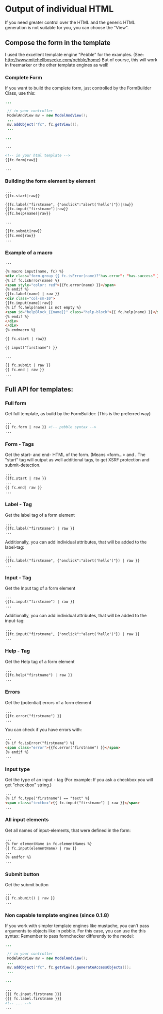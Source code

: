 # Output of individual HTML

If you need greater control over the HTML and the generic HTML generation is not suitable for you, you can choose the "View".  


## Compose the form in the template

I used the excellent template engine "Pebble" for the examples. (See: http://www.mitchellbosecke.com/pebble/home)
But of course, this will work in freemarker or the other template engines as well!

### Complete Form

If you want to build the complete form, just controlled by the FormBuilder Class, use this:

```java
...

 // in your controller
 ModelAndView mv = new ModelAndView();
 ...
 mv.addObject("fc", fc.getView());
 ...
 
...
```



```html
...

<!-- in your html template -->
{{fc.form|raw}}

...
```

### Building the form element by element


```html
...
{{fc.start|raw}}

{{fc.label("firstname", {"onclick":"alert('hello')"})|raw}}
{{fc.input("firstname")|raw}}
{{fc.help(name)|raw}}

...

{{fc.submit|raw}}
{{fc.end|raw}}
...
```


### Example of a macro

```html
...

{% macro input(name, fc) %}
<div class="form-group {{ fc.isError(name)?"has-error": "has-success" }} ">
{% if fc.isError(name) %}
<span style="color: red">{{fc.error(name) }}</span>
{% endif %}
{{fc.label(name) | raw }}
<div class="col-sm-10">
{{fc.input(name)|raw}}
{% if fc.help(name) is not empty %}
<span id="helpBlock_{{name}}" class="help-block">{{ fc.help(name) }}</span>
{% endif %}
</div>
</div>
{% endmacro %}

{{ fc.start | raw}}

{{ input("firstname") }}

...

{{ fc.submit | raw }}
{{ fc.end | raw }}
...
```

## Full API for templates:

### Full form

Get full template, as build by the FormBuilder:
(This is the preferred way)

```html
...
{{ fc.form | raw }} <!-- pebble syntax -->
...
```

### Form - Tags

Get the start- and end- HTML of the form. (Means <form...>  and </form>. The "start" tag will output as well additional tags, to get XSRF protection and submit-detection.

```html
...
{{fc.start | raw }}
...
{{ fc.end| raw }}
...
```

### Label - Tag

Get the label tag of a form element

```html
...
{{fc.label("firstname") | raw }}
...
```

Additionally, you can add individual attributes, that will be added to the label-tag:

```html
...
{{fc.label("firstname", {"onclick":"alert('hello')"}) | raw }}
...
```

### Input - Tag

Get the Input tag of a form element

```html
...
{{fc.input("firstname") | raw }}
...
```

Additionally, you can add individual attributes, that will be added to the input-tag:

```html
...
{{fc.input("firstname", {"onclick":"alert('hello')"}) | raw }}
...
```

### Help - Tag

Get the Help tag of a form element

```html
...
{{fc.help("firstname") | raw }}
...
```

### Errors

Get the (potential) errors of a form element

```html
...
{{fc.error("firstname") }}
...
```

You can check if you have errors with:

```html
...
{% if fc.isError("firstname") %}
<span class="error">{{fc.error("firstname") }}</span>
{% endif %}
...
```

### Input type

Get the type of an input - tag (For example: If you ask a checkbox you will get "checkbox" string.)

```html
...
{% if fc.type("firstname") == "text" %}
<span class="textbox">{{ fc.input("firstname") | raw }}</span> 
...
```

### All input elements

Get all names of input-elements, that were defined in the form:

```html
...
{% for elementName in fc.elementNames %}
{{ fc.input(elementName) | raw }}
...
{% endfor %} 
...
```

### Submit button

Get the submit button

```html
...
{{ fc.sbumit() | raw }} 
...
```


### Non capable template engines (since 0.1.8)

If you work with simpler template engines like mustache, you can't pass arguments to objects like in pebble.
For this case, you can use the this syntax:
Remember to pass formchecker differently to the model: 

```java
...

 // in your controller
 ModelAndView mv = new ModelAndView();
 ...
 mv.addObject("fc", fc.getView().generateAccessObjects());
 ...
 
...
```

```html
...
{{{ fc.input.firstname }}}
{{{ fc.label.firstname }}}
<!-- ... --> 
...
```
